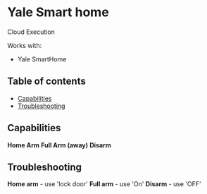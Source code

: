 # Yale Smart home

Cloud Execution

Works with:
* Yale SmartHome

## Table of contents

* [Capabilities](#Capabilities)
* [Troubleshooting](#Troubleshooting)

## Capabilities
 **Home Arm**
 **Full Arm (away)**
 **Disarm**

## Troubleshooting

**Home arm** - use 'lock door'
**Full arm** - use 'On'
**Disarm** - use 'OFF'
